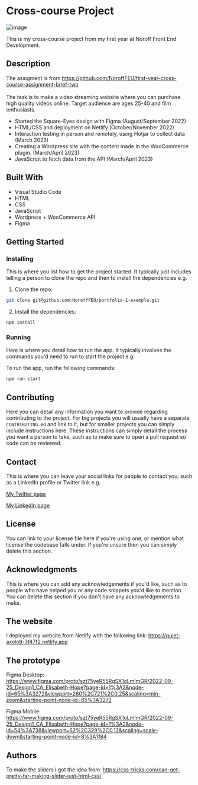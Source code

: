 # Cross-course Project

![image](https://github.com/ellie489/SquareEyes-CA/blob/main/images/cross-course.png)

This is my cross-course project from my first year at Noroff Front End Development.

## Description

The assigment is from https://github.com/NoroffFEU/first-year-cross-course-assignment-brief-two <br> <br>
The task is to make a video streaming website where you can purchase high quality videos online. 
Target audience are ages 25-40 and film enthusiasts. 

- Started the Square-Eyes design with Figma (August/September 2022)
- HTML/CSS and deployment on Netlify (October/November 2022)
- Interaction testing in person and remotely, using Hotjar to collect data (March 2023)
- Creating a Wordpress site with the content made in the WooCommerce plugin.  (March/April 2023)
- JavaScript to fetch data from the API (March/April 2023)

## Built With

- Visual Studio Code
- HTML 
- CSS
- JavaScript
- Wordpress + WooCommerce API
- Figma

## Getting Started

### Installing

This is where you list how to get the project started. It typically just includes telling a person to clone the repo and then to install the dependencies e.g.

1. Clone the repo:

```bash
git clone git@github.com:NoroffFEU/portfolio-1-example.git
```

2. Install the dependencies:

```
npm install
```

### Running

Here is where you detail how to run the app. It typically involves the commands you'd need to run to start the project e.g.

To run the app, run the following commands:

```bash
npm run start
```

## Contributing

Here you can detail any information you want to provide regarding contributing to the project. For big projects you will usually have a separate `CONTRIBUTING.md` and link to it, but for smaller projects you can simply include instructions here. These instructions can simply detail the process you want a person to take, such as to make sure to open a pull request so code can be reviewed.

## Contact

This is where you can leave your social links for people to contact you, such as a LinkedIn profile or Twitter link e.g.

[My Twitter page](www.twitter.com)

[My LinkedIn page](www.linkedin.com)

## License

You can link to your license file here if you're using one, or mention what license the codebase falls under. If you're unsure then you can simply delete this section.

## Acknowledgments

This is where you can add any acknowledgements if you'd like, such as to people who have helped you or any code snippets you'd like to mention. You can delete this section if you don't have any acknowledgements to make.

## The website

I deployed my website from Netlify with the following link:
https://quiet-axolotl-3f47f2.netlify.app

## The prototype

Figma Desktop: https://www.figma.com/proto/szt75yeR55RgSX1oLmImGR/2022-09-25_Design1_CA_Elisabeth-Hope?page-id=1%3A3&node-id=65%3A3272&viewport=260%2C721%2C0.25&scaling=min-zoom&starting-point-node-id=65%3A3272

Figma Mobile: https://www.figma.com/proto/szt75yeR55RgSX1oLmImGR/2022-09-25_Design1_CA_Elisabeth-Hope?page-id=1%3A2&node-id=54%3A738&viewport=62%2C329%2C0.12&scaling=scale-down&starting-point-node-id=8%3A1184

## Authors

To make the sliders I got the idea from:
https://css-tricks.com/can-get-pretty-far-making-slider-just-html-css/

